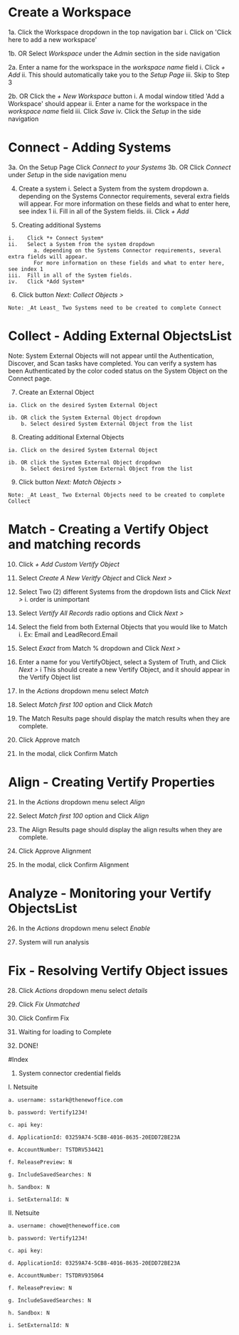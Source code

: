 # Create a Workspace

  1a. Click the Workspace dropdown in the top navigation bar
    i. Click on 'Click here to add a new workspace'

  1b. OR Select *Workspace* under the *Admin* section in the side navigation

  2a. Enter a name for the workspace in the _workspace name_ field
      i. Click *+ Add*
      ii. This should automatically take you to the *Setup Page*
      iii. Skip to Step 3

  2b. OR Click the *+ New Workspace* button
      i. A modal window titled 'Add a Workspace' should appear
      ii. Enter a name for the workspace in the _workspace name_ field
      iii. Click *Save*
      iv. Click the *Setup* in the side navigation

# Connect - Adding Systems

  3a. On the Setup Page Click *Connect to your Systems*
  3b. OR Click *Connect* under *Setup* in the side navigation menu

  4. Create a system 
    i.    Select a System from the system dropdown
          a. depending on the Systems Connector requirements, several extra fields will appear.
            For more information on these fields and what to enter here, see index 1
    ii.   Fill in all of the System fields.
    iii.  Click *+ Add*

  5. Creating additional Systems

    i.    Click *+ Connect System*
    ii.   Select a System from the system dropdown
            a. depending on the Systems Connector requirements, several extra fields will appear.
            For more information on these fields and what to enter here, see index 1
    iii.  Fill in all of the System fields.
    iv.   Click *Add System*

  6. Click button *Next: Collect Objects >*

  `Note: _At Least_ Two Systems need to be created to complete Connect`

# Collect - Adding External ObjectsList

  Note: System External Objects will not appear until the Authentication, Discover, and Scan tasks have completed.
        You can verify a system has been Authenticated by the color coded status on the System Object on the Connect page.

  7. Create an External Object

    ia. Click on the desired System External Object

    ib. OR click the System External Object dropdown
        b. Select desired System External Object from the list

  8. Creating additional External Objects

    ia. Click on the desired System External Object

    ib. OR click the System External Object dropdown
        b. Select desired System External Object from the list

  9. Click button *Next: Match Objects >*

  `Note: _At Least_ Two External Objects need to be created to complete Collect`

# Match - Creating a Vertify Object and matching records

  10. Click *+ Add Custom Vertify Object*

  11. Select *Create A New Veritfy Object* and Click *Next >*

  12. Select Two (2) different Systems from the dropdown lists and Click *Next >*
    i. order is unimportant

  12. Select *Vertify All Records* radio options and Click *Next >*

  13. Select the field from both External Objects that you would like to Match
    i. Ex: Email and LeadRecord.Email

  14. Select *Exact* from Match % dropdown and Click *Next >*

  15. Enter a name for you VertifyObject, select a System of Truth, and Click *Next >*
    i This should create a new Vertify Object, and it should appear in the Vertify Object list

  16. In the *Actions* dropdown menu select *Match*

  17. Select *Match first 100* option and Click *Match*

  18. The Match Results page should display the match results when they are complete.

  19. Click Approve match

  20. In the modal, click Confirm Match

# Align - Creating Vertify Properties

  21. In the *Actions* dropdown menu select *Align*

  22. Select *Match first 100* option and Click *Align*

  23. The Align Results page should display the align results when they are complete.

  24. Click Approve Alignment

  25. In the modal, click Confirm Alignment

# Analyze - Monitoring your Vertify ObjectsList

  26. In the *Actions* dropdown menu select *Enable*

  27. System will run analysis

# Fix - Resolving Vertify Object issues

  28. Click *Actions* dropdown menu select *details*

  29. Click *Fix Unmatched*

  30. Click Confirm Fix

  31. Waiting for loading to Complete

  32. DONE!

#Index

1. System connector credential fields

  I.  Netsuite

    a. username: sstark@thenewoffice.com

    b. password: Vertify1234!

    c. api key:   

    d. ApplicationId: 03259A74-5CB8-4016-8635-20EDD72BE23A

    e. AccountNumber: TSTDRV534421

    f. ReleasePreview: N

    g. IncludeSavedSearches: N

    h. Sandbox: N

    i. SetExternalId: N

  II.  Netsuite

    a. username: chowe@thenewoffice.com

    b. password: Vertify1234!

    c. api key:   

    d. ApplicationId: 03259A74-5CB8-4016-8635-20EDD72BE23A

    e. AccountNumber: TSTDRV935064

    f. ReleasePreview: N

    g. IncludeSavedSearches: N

    h. Sandbox: N

    i. SetExternalId: N
